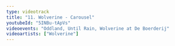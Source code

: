 ```yaml
---
type: videotrack
title: "11. Wolverine - Carousel"
youtubeId: "5INBu-tApVs"
videoevents: "Oddland, Until Rain, Wolverine at De Boerderij"
videoartists: ["Wolverine"]
---
```

